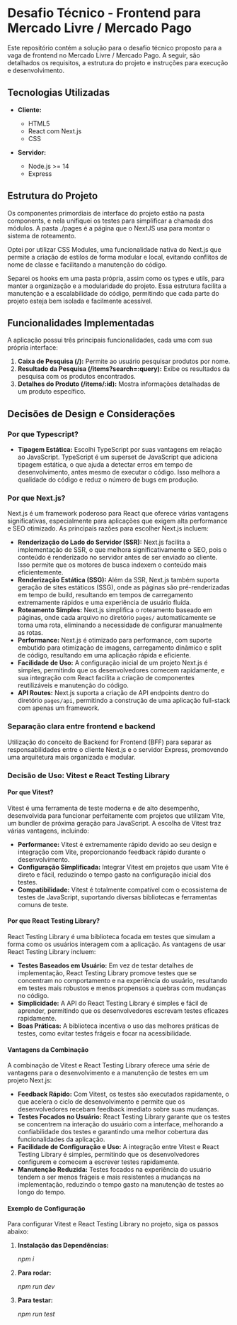 
# Desafio Técnico - Frontend para Mercado Livre / Mercado Pago

Este repositório contém a solução para o desafio técnico proposto para a vaga de frontend no Mercado Livre / Mercado Pago. A seguir, são detalhados os requisitos, a estrutura do projeto e instruções para execução e desenvolvimento.

## Tecnologias Utilizadas

- **Cliente:**
  - HTML5
  - React com Next.js
  - CSS
  
- **Servidor:**
  - Node.js >= 14
  - Express

## Estrutura do Projeto

Os componentes primordiais de interface do projeto estão na pasta components, e nela unifiquei os testes para simplificar a chamada dos módulos. A pasta ./pages é a página que o NextJS usa para montar o sistema de roteamento.

Optei por utilizar CSS Modules, uma funcionalidade nativa do Next.js que permite a criação de estilos de forma modular e local, evitando conflitos de nome de classe e facilitando a manutenção do código.

Separei os hooks em uma pasta própria, assim como os types e utils, para manter a organização e a modularidade do projeto. Essa estrutura facilita a manutenção e a escalabilidade do código, permitindo que cada parte do projeto esteja bem isolada e facilmente acessível.

## Funcionalidades Implementadas

A aplicação possui três principais funcionalidades, cada uma com sua própria interface:

1. **Caixa de Pesquisa (/):** Permite ao usuário pesquisar produtos por nome.
2. **Resultado da Pesquisa (/items?search=:query):** Exibe os resultados da pesquisa com os produtos encontrados.
3. **Detalhes do Produto (/items/:id):** Mostra informações detalhadas de um produto específico.

## Decisões de Design e Considerações

### Por que Typescript?

- **Tipagem Estática:** Escolhi TypeScript por suas vantagens em relação ao JavaScript. TypeScript é um superset de JavaScript que adiciona tipagem estática, o que ajuda a detectar erros em tempo de desenvolvimento, antes mesmo de executar o código. Isso melhora a qualidade do código e reduz o número de bugs em produção.
  
### Por que Next.js?

Next.js é um framework poderoso para React que oferece várias vantagens significativas, especialmente para aplicações que exigem alta performance e SEO otimizado. As principais razões para escolher Next.js incluem:

- **Renderização do Lado do Servidor (SSR):** Next.js facilita a implementação de SSR, o que melhora significativamente o SEO, pois o conteúdo é renderizado no servidor antes de ser enviado ao cliente. Isso permite que os motores de busca indexem o conteúdo mais eficientemente.
- **Renderização Estática (SSG):** Além da SSR, Next.js também suporta geração de sites estáticos (SSG), onde as páginas são pré-renderizadas em tempo de build, resultando em tempos de carregamento extremamente rápidos e uma experiência de usuário fluída.
- **Roteamento Simples:** Next.js simplifica o roteamento baseado em páginas, onde cada arquivo no diretório `pages/` automaticamente se torna uma rota, eliminando a necessidade de configurar manualmente as rotas.
- **Performance:** Next.js é otimizado para performance, com suporte embutido para otimização de imagens, carregamento dinâmico e split de código, resultando em uma aplicação rápida e eficiente.
- **Facilidade de Uso:** A configuração inicial de um projeto Next.js é simples, permitindo que os desenvolvedores comecem rapidamente, e sua integração com React facilita a criação de componentes reutilizáveis e manutenção do código.
- **API Routes:** Next.js suporta a criação de API endpoints dentro do diretório `pages/api`, permitindo a construção de uma aplicação full-stack com apenas um framework.

### Separação clara entre frontend e backend

Utilização do conceito de Backend for Frontend (BFF) para separar as responsabilidades entre o cliente Next.js e o servidor Express, promovendo uma arquitetura mais organizada e modular.

### Decisão de Uso: Vitest e React Testing Library

#### Por que Vitest?

Vitest é uma ferramenta de teste moderna e de alto desempenho, desenvolvida para funcionar perfeitamente com projetos que utilizam Vite, um bundler de próxima geração para JavaScript. A escolha de Vitest traz várias vantagens, incluindo:

- **Performance:** Vitest é extremamente rápido devido ao seu design e integração com Vite, proporcionando feedback rápido durante o desenvolvimento.
- **Configuração Simplificada:** Integrar Vitest em projetos que usam Vite é direto e fácil, reduzindo o tempo gasto na configuração inicial dos testes.
- **Compatibilidade:** Vitest é totalmente compatível com o ecossistema de testes de JavaScript, suportando diversas bibliotecas e ferramentas comuns de teste.

#### Por que React Testing Library?

React Testing Library é uma biblioteca focada em testes que simulam a forma como os usuários interagem com a aplicação. As vantagens de usar React Testing Library incluem:

- **Testes Baseados em Usuário:** Em vez de testar detalhes de implementação, React Testing Library promove testes que se concentram no comportamento e na experiência do usuário, resultando em testes mais robustos e menos propensos a quebras com mudanças no código.
- **Simplicidade:** A API do React Testing Library é simples e fácil de aprender, permitindo que os desenvolvedores escrevam testes eficazes rapidamente.
- **Boas Práticas:** A biblioteca incentiva o uso das melhores práticas de testes, como evitar testes frágeis e focar na acessibilidade.

#### Vantagens da Combinação

A combinação de Vitest e React Testing Library oferece uma série de vantagens para o desenvolvimento e a manutenção de testes em um projeto Next.js:

- **Feedback Rápido:** Com Vitest, os testes são executados rapidamente, o que acelera o ciclo de desenvolvimento e permite que os desenvolvedores recebam feedback imediato sobre suas mudanças.
- **Testes Focados no Usuário:** React Testing Library garante que os testes se concentrem na interação do usuário com a interface, melhorando a confiabilidade dos testes e garantindo uma melhor cobertura das funcionalidades da aplicação.
- **Facilidade de Configuração e Uso:** A integração entre Vitest e React Testing Library é simples, permitindo que os desenvolvedores configurem e comecem a escrever testes rapidamente.
- **Manutenção Reduzida:** Testes focados na experiência do usuário tendem a ser menos frágeis e mais resistentes a mudanças na implementação, reduzindo o tempo gasto na manutenção de testes ao longo do tempo.

#### Exemplo de Configuração

Para configurar Vitest e React Testing Library no projeto, siga os passos abaixo:

1. **Instalação das Dependências:**

   *npm i*

2. **Para rodar:**

   *npm run dev*

3. **Para testar:**

   *npm run test*
